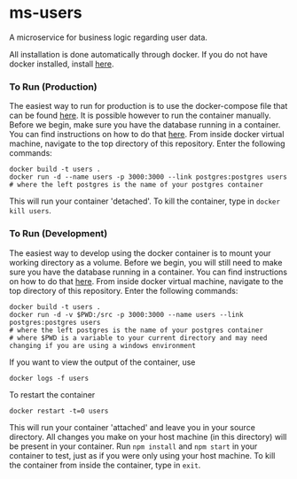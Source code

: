 # ms-users
A microservice for business logic regarding user data.

All installation is done automatically through docker. If you do not have docker installed, install [here](https://docs.docker.com/engine/installation/).

### To Run (Production)
The easiest way to run for production is to use the docker-compose file that can be found [here](google.com). It is possible however to run the container manually. Before we begin, make sure you have the database running in a container. You can find instructions on how to do that [here](https://github.com/Molecular-Playground/databaes). From inside docker virtual machine, navigate to the top directory of this repository. Enter the following commands:
```
docker build -t users .
docker run -d --name users -p 3000:3000 --link postgres:postgres users
# where the left postgres is the name of your postgres container
```

This will run your container 'detached'. To kill the container, type in ```docker kill users```.

### To Run (Development)
The easiest way to develop using the docker container is to mount your working directory as a volume. Before we begin, you will still need to make sure you have the database running in a container. You can find instructions on how to do that [here](https://github.com/Molecular-Playground/databaes). From inside docker virtual machine, navigate to the top directory of this repository. Enter the following commands:
```
docker build -t users .
docker run -d -v $PWD:/src -p 3000:3000 --name users --link postgres:postgres users
# where the left postgres is the name of your postgres container
# where $PWD is a variable to your current directory and may need changing if you are using a windows environment
```
If you want to view the output of the container, use
```
docker logs -f users
```
To restart the container
```
docker restart -t=0 users
```

This will run your container 'attached' and leave you in your source directory. All changes you make on your host machine (in this directory) will be present in your container. Run ```npm install``` and ```npm start``` in your container to test, just as if you were only using your host machine. To kill the container from inside the container, type in ```exit```.
